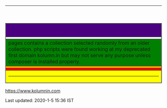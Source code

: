 <html><head>
<meta content="text/html; charset=utf-8" http-equiv="Content-Type" />
<link rel="stylesheet" href="/kol.css" type="text/css">
</head>
<body bgcolor="">
<header><HR></header>
<table width="" border="" cols="" rows="" align="center" bordercollapse="" rules=""  bgcolor=""><col group valign="top"><col border=""  align="left"><col border=""  align="center"><col align=right border="" ><tr><td></td></tr>
<col valign=top align=left width="" height=""><thead valign=top><tr><th bgcolor=indigo><H2></H2></th></tr>
</thead>
<tfoot><tr><td bgcolor=yellow><hr></td></tr></tfoot>
<tbody bgcolor=orange>
<tr><td bgcolor=green colspan=3>pages contains a collection selected randomly from an older collection. php scripts were found working at my deprecated first domain kolumn.in but may not serve any purpose unless composer is installed properly.</td></tr>
<tr><td  bgcolor=""></td></tr><tr><td rowspan=2  bgcolor=red></td></tr></tbody></table> 

https://www.kolumnin.com


<footer>Last updated: 2020-1-5 15:36 IST</footer>
</body></html>
